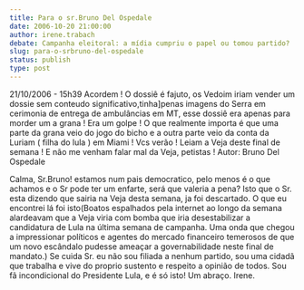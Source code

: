 ```yaml
---
title: Para o sr.Bruno Del Ospedale
date: 2006-10-20 21:00:00
author: irene.trabach
debate: Campanha eleitoral: a mídia cumpriu o papel ou tomou partido?
slug: para-o-srbruno-del-ospedale
status: publish 
type: post
---
```


21/10/2006 - 15h39 Acordem ! O dossiê é fajuto, os Vedoim iriam vender um dossie sem conteudo significativo,tinha]penas imagens do Serra em cerimonia de entrega de ambulâncias em MT, esse dossiê era apenas para morder um a grana ! Era um golpe ! O que realmente importa é que uma parte da grana veio do jogo do bicho e a outra parte veio da conta da Luriam ( filha do lula ) em Miami ! Vcs verão ! Leiam a Veja deste final de semana ! E não me venham falar mal da Veja, petistas !
Autor: Bruno Del Ospedale

Calma, Sr.Bruno! estamos num pais democratico, pelo menos é o que
achamos e o Sr pode ter um enfarte, será que valeria a pena?
Isto que o Sr. esta dizendo que sairia na Veja desta semana,
ja foi descartado. O que eu encontrei lá foi isto(Boatos espalhados
pela internet ao longo da semana alardeavam que a Veja viria com
bomba que iria desestabilizar a candidatura de Lula na última semana
de campanha. Uma onda que chegou a impressionar políticos e agentes
do mercado financeiro temerosos de que um novo escândalo pudesse
ameaçar a governabilidade neste final de mandato.)
Se cuida Sr. eu não sou filiada a nenhum partido, sou uma cidadã
que trabalha e vive do proprio sustento e respeito a opinião de
todos. Sou fã incondicional do Presidente Lula, e é só isto!
Um abraço. Irene.
